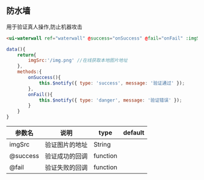 ## 防水墙
用于验证真人操作,防止机器攻击


```html
<ui-waterwall ref="waterwall" @success="onSuccess" @fail="onFail" :imgSrc="imgSrc" />
```

```js
data(){
    return{
        imgSrc:'/img.png' //在线获取本地图片地址
    },
    methods:{
        onSuccess(){
            this.$notify({ type: 'success', message: '验证通过' });
        },
        onFail(){
            this.$notify({ type: 'danger', message: '验证错误' });
        }
    }
}
```

参数名      |  说明              |   type    | default  
------------|--------------------|-----------|----------
imgSrc      |  验证图片的地址    | String    |          
@success    |  验证成功的回调    | function  |         
@fail       |  验证失败的回调    | function  |         

